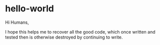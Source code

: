 hello-world
===========
Hi Humans,

I hope this helps me to recover all the good code, which once written and tested then is otherwise destroyed by continuing to write.
